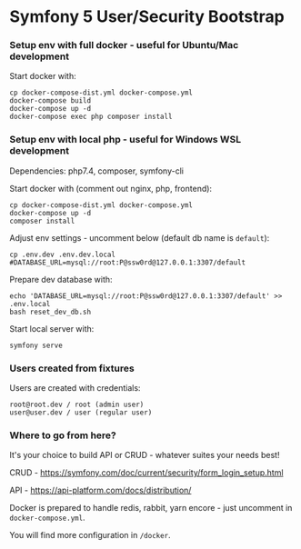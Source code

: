 # Symfony 5 User/Security Bootstrap

### Setup env with full docker - useful for Ubuntu/Mac development
Start docker with:
```
cp docker-compose-dist.yml docker-compose.yml
docker-compose build
docker-compose up -d
docker-compose exec php composer install
```

### Setup env with local php - useful for Windows WSL development

Dependencies:
php7.4, composer, symfony-cli

Start docker with (comment out nginx, php, frontend):
```
cp docker-compose-dist.yml docker-compose.yml
docker-compose up -d
composer install
```

Adjust env settings - uncomment below (default db name is `default`):
```
cp .env.dev .env.dev.local
#DATABASE_URL=mysql://root:P@ssw0rd@127.0.0.1:3307/default
``` 
Prepare dev database with:
```
echo 'DATABASE_URL=mysql://root:P@ssw0rd@127.0.0.1:3307/default' >> .env.local
bash reset_dev_db.sh
```
Start local server with:
```
symfony serve
```

### Users created from fixtures

Users are created with credentials:
```
root@root.dev / root (admin user)
user@user.dev / user (regular user)
```

### Where to go from here?
It's your choice to build API or CRUD - whatever suites your needs best!

CRUD - https://symfony.com/doc/current/security/form_login_setup.html

API - https://api-platform.com/docs/distribution/

Docker is prepared to handle redis, rabbit, yarn encore - just uncomment in `docker-compose.yml`.

You will find more configuration in `/docker`. 

